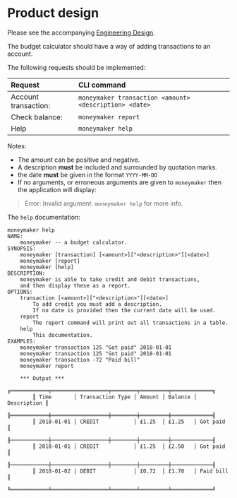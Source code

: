 # Product design

Please see the accompanying [Engineering Design](engineering-design.md).

The budget calculator should have a way of adding transactions to an account.

The following requests should be implemented:

| Request              | CLI command                                            |
|:---------------------|:-------------------------------------------------------|
| Account transaction: | `moneymaker transaction <amount> <description> <date>` |
| Check balance:       | `moneymaker report`                                    |
| Help                 | `moneymaker help`                                      |

Notes:
- The amount can be positive and negative. 
- A description **must** be included and surrounded by quotation marks.
- the date **must** be given in the format `YYYY-MM-DD`
- If no arguments, or erroneous arguments are given to `moneymaker` then the application will display:

>Error: Invalid argument: 
`moneymaker help` 
>for more info.


The `help` documentation:
```
moneymaker help
NAME:
    moneymaker -- a budget calculator.
SYNOPSIS:
    moneymaker [transaction] [<amount>]["<description>"][<date>]
    moneymaker [report]
    moneymaker [help]
DESCRIPTION:
    moneymaker is able to take credit and debit transactions,
    and then display these as a report.
OPTIONS:
    transaction [<amount>]["<description>"][<date>]
        To add credit you must add a description.
        If no date is provided then the current date will be used.
    report
        The report command will print out all transactions in a table.
    help
        This documentation.
EXAMPLES:
    moneymaker transaction 125 "Got paid" 2018-01-01
    moneymaker transaction 125 "Got paid" 2018-01-01
    moneymaker transaction -72 "Paid bill"
    moneymaker report

    *** Output ***
        ╔════════════╤══════════════════╤════════╤═════════╤═════════════╗
        ║ Time       │ Transaction Type │ Amount │ Balance │ Description ║
        ╠════════════╪══════════════════╪════════╪═════════╪═════════════╣
        ║ 2018-01-01 │ CREDIT           │ £1.25  │ £1.25   │ Got paid    ║
        ╟────────────┼──────────────────┼────────┼─────────┼─────────────╢
        ║ 2018-01-01 │ CREDIT           │ £1.25  │ £2.50   │ Got paid    ║
        ╟────────────┼──────────────────┼────────┼─────────┼─────────────╢
        ║ 2018-01-02 │ DEBIT            │ £0.72  │ £1.78   │ Paid bill   ║
        ╚════════════╧══════════════════╧════════╧═════════╧═════════════╝
```